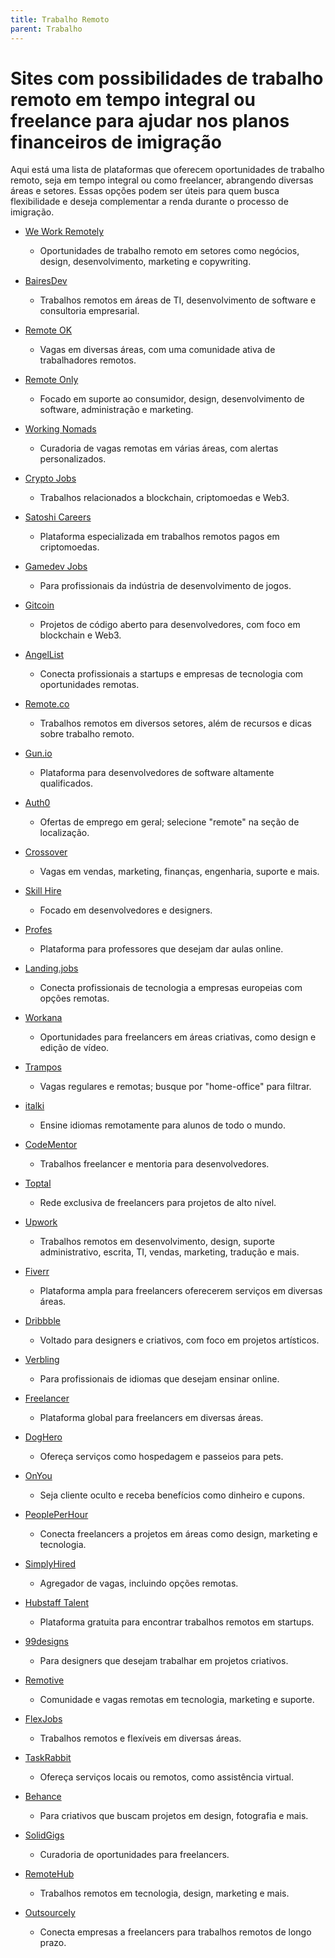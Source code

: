 ```yaml
---
title: Trabalho Remoto
parent: Trabalho
---
```



# Sites com possibilidades de trabalho remoto em tempo integral ou freelance para ajudar nos planos financeiros de imigração

Aqui está uma lista de plataformas que oferecem oportunidades de trabalho remoto, seja em tempo integral ou como freelancer, abrangendo diversas áreas e setores. Essas opções podem ser úteis para quem busca flexibilidade e deseja complementar a renda durante o processo de imigração.

- [We Work Remotely](https://weworkremotely.com)  
  - Oportunidades de trabalho remoto em setores como negócios, design, desenvolvimento, marketing e copywriting.

- [BairesDev](https://www.bairesdev.com/)  
  - Trabalhos remotos em áreas de TI, desenvolvimento de software e consultoria empresarial.

- [Remote OK](https://remoteok.io/)  
  - Vagas em diversas áreas, com uma comunidade ativa de trabalhadores remotos.

- [Remote Only](https://www.remoteonly.org/)  
  - Focado em suporte ao consumidor, design, desenvolvimento de software, administração e marketing.

- [Working Nomads](https://www.workingnomads.co/jobs)  
  - Curadoria de vagas remotas em várias áreas, com alertas personalizados.

- [Crypto Jobs](https://crypto.jobs/)  
  - Trabalhos relacionados a blockchain, criptomoedas e Web3.

- [Satoshi Careers](https://satoshicareers.com/)  
  - Plataforma especializada em trabalhos remotos pagos em criptomoedas.

- [Gamedev Jobs](https://gamedev.jobs/)  
  - Para profissionais da indústria de desenvolvimento de jogos.

- [Gitcoin](https://gitcoin.co/)  
  - Projetos de código aberto para desenvolvedores, com foco em blockchain e Web3.

- [AngelList](https://angel.co/)  
  - Conecta profissionais a startups e empresas de tecnologia com oportunidades remotas.

- [Remote.co](https://remote.co/)  
  - Trabalhos remotos em diversos setores, além de recursos e dicas sobre trabalho remoto.

- [Gun.io](https://www.gun.io/)  
  - Plataforma para desenvolvedores de software altamente qualificados.

- [Auth0](https://auth0.com/)  
  - Ofertas de emprego em geral; selecione "remote" na seção de localização.

- [Crossover](https://www.crossover.com/#index)  
  - Vagas em vendas, marketing, finanças, engenharia, suporte e mais.

- [Skill Hire](https://www.skillhire.com/)  
  - Focado em desenvolvedores e designers.

- [Profes](https://profes.com.br/)  
  - Plataforma para professores que desejam dar aulas online.

- [Landing.jobs](https://landing.jobs/)  
  - Conecta profissionais de tecnologia a empresas europeias com opções remotas.

- [Workana](https://www.workana.com/)  
  - Oportunidades para freelancers em áreas criativas, como design e edição de vídeo.

- [Trampos](https://trampos.co/)  
  - Vagas regulares e remotas; busque por "home-office" para filtrar.

- [italki](https://www.italki.com/)  
  - Ensine idiomas remotamente para alunos de todo o mundo.

- [CodeMentor](https://www.codementor.io/)  
  - Trabalhos freelancer e mentoria para desenvolvedores.

- [Toptal](https://www.toptal.com/)  
  - Rede exclusiva de freelancers para projetos de alto nível.

- [Upwork](https://www.upwork.com/)  
  - Trabalhos remotos em desenvolvimento, design, suporte administrativo, escrita, TI, vendas, marketing, tradução e mais.

- [Fiverr](https://www.fiverr.com/)  
  - Plataforma ampla para freelancers oferecerem serviços em diversas áreas.

- [Dribbble](https://dribbble.com/)  
  - Voltado para designers e criativos, com foco em projetos artísticos.

- [Verbling](https://www.verbling.com/)  
  - Para profissionais de idiomas que desejam ensinar online.

- [Freelancer](https://www.freelancer.com/)  
  - Plataforma global para freelancers em diversas áreas.

- [DogHero](https://www.doghero.com.br/)  
  - Ofereça serviços como hospedagem e passeios para pets.

- [OnYou](https://www.onyou.com.br)  
  - Seja cliente oculto e receba benefícios como dinheiro e cupons.

- [PeoplePerHour](https://www.peopleperhour.com/)  
  - Conecta freelancers a projetos em áreas como design, marketing e tecnologia.

- [SimplyHired](https://www.simplyhired.com/)  
  - Agregador de vagas, incluindo opções remotas.

- [Hubstaff Talent](https://talent.hubstaff.com/)  
  - Plataforma gratuita para encontrar trabalhos remotos em startups.

- [99designs](https://99designs.com/)  
  - Para designers que desejam trabalhar em projetos criativos.

- [Remotive](https://remotive.io/)  
  - Comunidade e vagas remotas em tecnologia, marketing e suporte.

- [FlexJobs](https://www.flexjobs.com/)  
  - Trabalhos remotos e flexíveis em diversas áreas.

- [TaskRabbit](https://www.taskrabbit.com/)  
  - Ofereça serviços locais ou remotos, como assistência virtual.

- [Behance](https://www.behance.net/)  
  - Para criativos que buscam projetos em design, fotografia e mais.

- [SolidGigs](https://solidgigs.com/)  
  - Curadoria de oportunidades para freelancers.

- [RemoteHub](https://remotehub.com/)  
  - Trabalhos remotos em tecnologia, design, marketing e mais.

- [Outsourcely](https://www.outsourcely.com/)  
  - Conecta empresas a freelancers para trabalhos remotos de longo prazo.

